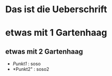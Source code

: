 Das ist die Ueberschrift
=========================

# etwas mit 1 Gartenhaag

## etwas mit 2 Gartenhaag
* *Punkt1* : soso
* *Punkt2" : soso2